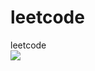 # leetcode
leetcode 
 <br/>
<img src="https://qiniu.epipe.cn/photos/2020-12-01_%E5%A4%A7%E9%B9%8F%E5%8F%A4%E5%9F%8E%E4%B8%80%E6%99%AF.jpg">

<img scr="https://qiniu.epipe.cn/picture/2021-09-01_node03.jpeg">
<br/>
 

